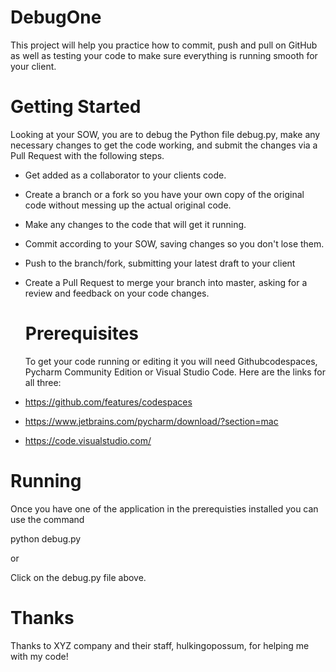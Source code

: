 # DebugOne
This project will help you practice how to commit, push and pull on GitHub as well as testing your code to make sure everything is running smooth for your client.

# Getting Started
Looking at your SOW, you are to debug the Python file debug.py, make any necessary changes to get the code working, and submit the changes via a Pull Request with the following steps.
- Get added as a collaborator to your clients code.
- Create a branch or a fork so you have your own copy of the original code without messing up the actual original code.
- Make any changes to the code that will get it running.
- Commit according to your SOW, saving changes so you don't lose them.
- Push to the branch/fork, submitting your latest draft to your client
- Create a Pull Request to merge your branch into master, asking for a review and feedback on your code changes.

  # Prerequisites
  To get your code running or editing it you will need Githubcodespaces, Pycharm Community Edition or Visual Studio Code. Here are the links for all three:

- https://github.com/features/codespaces
- https://www.jetbrains.com/pycharm/download/?section=mac
-  https://code.visualstudio.com/

# Running
Once you have one of the application in the prerequisties installed you can use the command

  python debug.py

  or

  Click on the debug.py file above.

  # Thanks
  Thanks to XYZ company and their staff, hulkingopossum, for helping me with my code!
  
